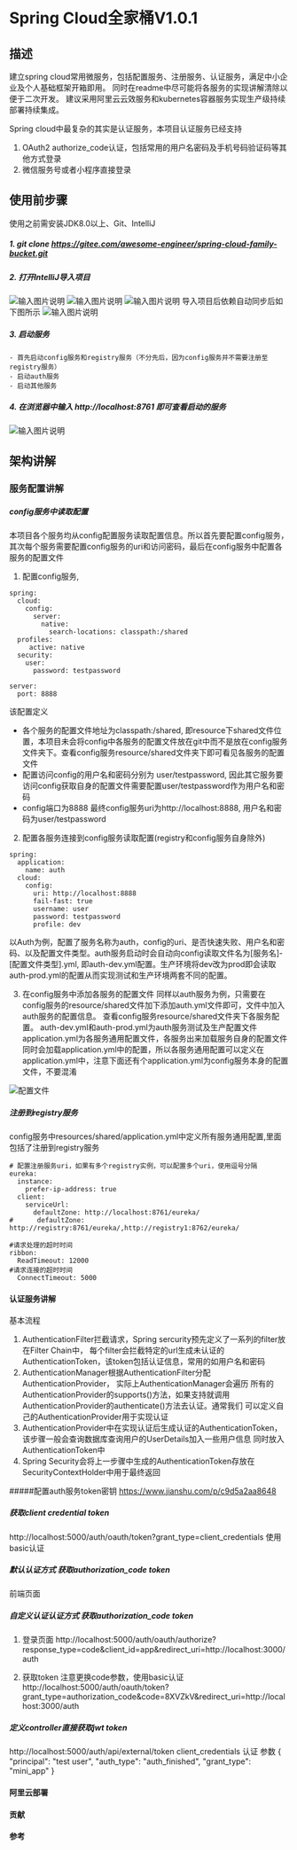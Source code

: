 # Spring Cloud全家桶V1.0.1

## 描述
建立spring cloud常用微服务，包括配置服务、注册服务、认证服务，满足中小企业及个人基础框架开箱即用。
同时在readme中尽可能将各服务的实现讲解清除以便于二次开发。
建议采用阿里云云效服务和kubernetes容器服务实现生产级持续部署持续集成。

Spring cloud中最复杂的其实是认证服务，本项目认证服务已经支持
1. OAuth2 authorize_code认证，包括常用的用户名密码及手机号码验证码等其他方式登录
2. 微信服务号或者小程序直接登录

## 使用前步骤
使用之前需安装JDK8.0以上、Git、IntelliJ
##### 1. git clone https://gitee.com/awesome-engineer/spring-cloud-family-bucket.git
##### 2. 打开IntelliJ导入项目


![输入图片说明](https://images.gitee.com/uploads/images/2019/1228/003620_17afa166_693977.png "WX20191228-002916@2x.png")
![输入图片说明](https://images.gitee.com/uploads/images/2019/1228/003647_bc39bc32_693977.png "WX20191228-002939@2x.png")
![输入图片说明](https://images.gitee.com/uploads/images/2019/1228/003657_0042abef_693977.png "WX20191228-003006@2x.png")
导入项目后依赖自动同步后如下图所示
![输入图片说明](https://images.gitee.com/uploads/images/2019/1218/174704_cf08eb07_804916.jpeg "1.jpg")

##### 3. 启动服务
    - 首先启动config服务和registry服务（不分先后，因为config服务并不需要注册至registry服务）
    - 启动auth服务
    - 启动其他服务
##### 4. 在浏览器中输入 http://localhost:8761 即可查看启动的服务

![输入图片说明](https://images.gitee.com/uploads/images/2019/1228/011228_0b1112e9_693977.png "WX20191228-010712@2x.png")

## 架构讲解

### 服务配置讲解
##### config服务中读取配置
本项目各个服务均从config配置服务读取配置信息。所以首先要配置config服务，其次每个服务需要配置config服务的uri和访问密码，最后在config服务中配置各服务的配置文件
1. 配置config服务, 

```
spring:
  cloud:
    config:
      server:
        native:
          search-locations: classpath:/shared
  profiles:
     active: native
  security:
    user:
      password: testpassword

server:
  port: 8888
```
该配置定义
- 各个服务的配置文件地址为classpath:/shared, 即resource下shared文件位置，本项目未会将config中各服务的配置文件放在git中而不是放在config服务文件夹下。查看config服务resource/shared文件夹下即可看见各服务的配置文件
- 配置访问config的用户名和密码分别为 user/testpassword, 因此其它服务要访问config获取自身的配置文件需要配置user/testpassword作为用户名和密码
- config端口为8888
最终config服务uri为http://localhost:8888, 用户名和密码为user/testpassword
2. 配置各服务连接到config服务读取配置(registry和config服务自身除外)
```
spring:
  application:
    name: auth
  cloud:
    config:
      uri: http://localhost:8888
      fail-fast: true
      username: user
      password: testpassword
      profile: dev
```
以Auth为例，配置了服务名称为auth，config的uri、是否快速失败、用户名和密码、以及配置文件类型。auth服务启动时会自动向config读取文件名为[服务名]-[配置文件类型].yml, 即auth-dev.yml配置。生产环境将dev改为prod即会读取auth-prod.yml的配置从而实现测试和生产环境两套不同的配置。

3. 在config服务中添加各服务的配置文件
同样以auth服务为例，只需要在config服务的resource/shared文件加下添加auth.yml文件即可，文件中加入auth服务的配置信息。
查看config服务resource/shared文件夹下各服务配置。
auth-dev.yml和auth-prod.yml为auth服务测试及生产配置文件
application.yml为各服务通用配置文件，各服务出来加载服务自身的配置文件同时会加载application.yml中的配置，所以各服务通用配置可以定义在application.yml中，注意下面还有个application.yml为config服务本身的配置文件，不要混淆

![配置文件](https://images.gitee.com/uploads/images/2019/1218/190947_c0bc8f28_804916.png "屏幕截图.png")

##### 注册到registry服务

config服务中resources/shared/application.yml中定义所有服务通用配置,里面包括了注册到registry服务
```
# 配置注册服务uri，如果有多个registry实例，可以配置多个uri，使用逗号分隔
eureka:
  instance:
    prefer-ip-address: true
  client:
    serviceUrl:
      defaultZone: http://localhost:8761/eureka/
#      defaultZone: http://registry:8761/eureka/,http://registry1:8762/eureka/

#请求处理的超时时间
ribbon:
  ReadTimeout: 12000
#请求连接的超时时间
  ConnectTimeout: 5000
```

#### 认证服务讲解
基本流程
1.  AuthenticationFilter拦截请求，Spring sercurity预先定义了一系列的filter放在Filter Chain中，
每个filter会拦截特定的url生成未认证的AuthenticationToken，该token包括认证信息，常用的如用户名和密码
2.  AuthenticationManager根据AuthenticationFilter分配AuthenticationProvider， 实际上AuthenticationManager会遍历
所有的AuthenticationProvider的supports()方法，如果支持就调用AuthenticationProvider的authenticate()方法去认证。通常我们
可以定义自己的AuthenticationProvider用于实现认证
3. AuthenticationProvider中在实现认证后生成认证的AuthenticationToken， 该步骤一般会查询数据库查询用户的UserDetails加入一些用户信息
同时放入AuthenticationToken中
4. Spring Security会将上一步骤中生成的AuthenticationToken存放在SecurityContextHolder中用于最终返回

#####配置auth服务token密钥
https://www.jianshu.com/p/c9d5a2aa8648

##### 获取client credential token
http://localhost:5000/auth/oauth/token?grant_type=client_credentials
使用basic认证

##### 默认认证方式 获取authorization_code token
前端页面<Form onSubmit={this.handleSubmit} action='./login' method='POST'>

##### 自定义认证认证方式 获取authorization_code token
<Form onSubmit={this.handleSubmit} action='./oauth/custom/token' method='POST'>

1. 登录页面
http://localhost:5000/auth/oauth/authorize?response_type=code&client_id=app&redirect_uri=http://localhost:3000/auth

2. 获取token 注意更换code参数，使用basic认证
http://localhost:5000/auth/oauth/token?grant_type=authorization_code&code=8XVZkV&redirect_uri=http://localhost:3000/auth

##### 定义controller直接获取jwt token
http://localhost:5000/auth/api/external/token
client_credentials 认证
参数
{
	"principal": "test user",
	"auth_type": "auth_finished",
	"grant_type": "mini_app"
}


#### 阿里云部署


#### 贡献


#### 参考

